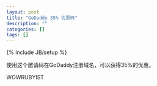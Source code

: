 ```yaml
---
layout: post
title: "GoDaddy 35% 优惠码"
description: ""
categories: []
tags: []
---
```

{% include JB/setup %}

使用这个邀请码在GoDaddy注册域名，可以获得35%的优惠。

WOWRUBYIST
